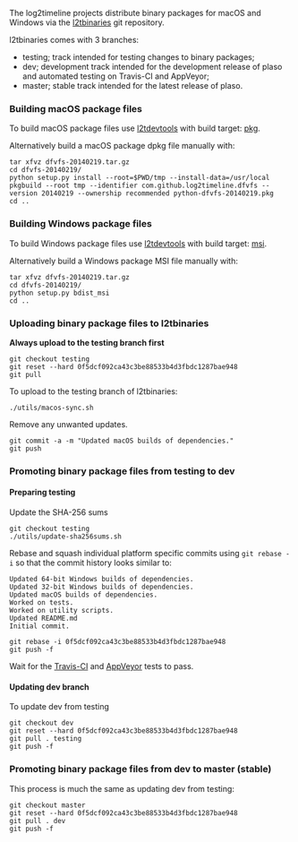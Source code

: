 The log2timeline projects distribute binary packages for macOS and Windows via 
the [l2tbinaries](https://github.com/log2timeline/l2tbinaries) git repository.

l2tbinaries comes with 3 branches:

* testing; track intended for testing changes to binary packages;
* dev; development track intended for the development release of plaso and automated testing on Travis-CI and AppVeyor;
* master; stable track intended for the latest release of plaso.


### Building macOS package files

To build macOS package files use [l2tdevtools](https://github.com/log2timeline/l2tdevtools)
with build target: [pkg](https://github.com/log2timeline/l2tdevtools/wiki/Build-script#build-target-pkg).

Alternatively build a macOS package dpkg file manually with:

```
tar xfvz dfvfs-20140219.tar.gz
cd dfvfs-20140219/
python setup.py install --root=$PWD/tmp --install-data=/usr/local
pkgbuild --root tmp --identifier com.github.log2timeline.dfvfs --version 20140219 --ownership recommended python-dfvfs-20140219.pkg
cd ..
```

### Building Windows package files

To build Windows package files use [l2tdevtools](https://github.com/log2timeline/l2tdevtools)
with build target: [msi](https://github.com/log2timeline/l2tdevtools/wiki/Build-script#build-target-msi).

Alternatively build a Windows package MSI file manually with:

```
tar xfvz dfvfs-20140219.tar.gz
cd dfvfs-20140219/
python setup.py bdist_msi
cd ..
```

### Uploading binary package files to l2tbinaries

**Always upload to the testing branch first**

```
git checkout testing
git reset --hard 0f5dcf092ca43c3be88533b4d3fbdc1287bae948
git pull
```

To upload to the testing branch of l2tbinaries:
```
./utils/macos-sync.sh
```

Remove any unwanted updates.

```
git commit -a -m "Updated macOS builds of dependencies."
git push
```

### Promoting binary package files from testing to dev

#### Preparing testing

Update the SHA-256 sums

```
git checkout testing
./utils/update-sha256sums.sh

```

Rebase and squash individual platform specific commits using `git rebase -i` so that the commit
history looks similar to:
```
Updated 64-bit Windows builds of dependencies.
Updated 32-bit Windows builds of dependencies.
Updated macOS builds of dependencies.
Worked on tests.
Worked on utility scripts.
Updated README.md
Initial commit.
```

```
git rebase -i 0f5dcf092ca43c3be88533b4d3fbdc1287bae948
git push -f
```

Wait for the [Travis-CI](https://travis-ci.org/log2timeline/l2tbinaries/branches) and [AppVeyor](https://ci.appveyor.com/project/joachimmetz/l2tbinaries/history) tests to pass.

#### Updating dev branch

To update dev from testing


```
git checkout dev
git reset --hard 0f5dcf092ca43c3be88533b4d3fbdc1287bae948
git pull . testing
git push -f
```

### Promoting binary package files from dev to master (stable)

This process is much the same as updating dev from testing:

```
git checkout master
git reset --hard 0f5dcf092ca43c3be88533b4d3fbdc1287bae948
git pull . dev
git push -f
```
